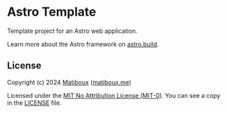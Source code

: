 # Astro Template

Template project for an Astro web application.

Learn more about the Astro framework on [astro.build](https://astro.build/).


## License

Copyright (c) 2024 [Matiboux](https://github.com/matiboux) ([matiboux.me](https://matiboux.me))

Licensed under the [MIT No Attribution License (MIT-0)](https://opensource.org/license/MIT-0). You can see a copy in the [LICENSE](LICENSE) file.

